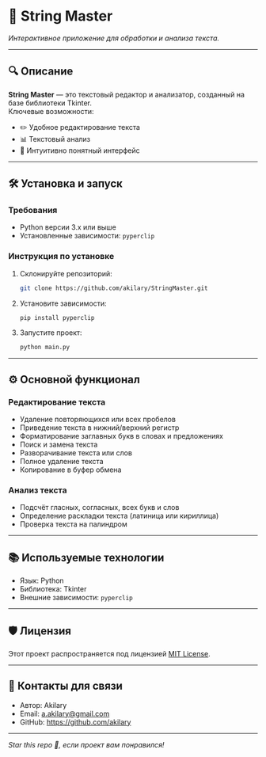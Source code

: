 # 📌 String Master  

_Интерактивное приложение для обработки и анализа текста._  

---  

## 🔍 Описание  

**String Master** — это текстовый редактор и анализатор, созданный на базе библиотеки Tkinter.  
Ключевые возможности:  
- ✏️ Удобное редактирование текста  
- 📊 Текстовый анализ  
- 🎨 Интуитивно понятный интерфейс  

---  

## 🛠️ Установка и запуск  

### Требования  
- Python версии 3.x или выше  
- Установленные зависимости: `pyperclip`  

### Инструкция по установке  
1. Склонируйте репозиторий:  
    ```bash  
    git clone https://github.com/akilary/StringMaster.git  
    ```  
2. Установите зависимости:  
    ```bash  
    pip install pyperclip
    ```
3. Запустите проект:  
    ```bash  
    python main.py  
    ```  

---  

## ⚙️ Основной функционал  

### Редактирование текста  
- Удаление повторяющихся или всех пробелов  
- Приведение текста в нижний/верхний регистр  
- Форматирование заглавных букв в словах и предложениях  
- Поиск и замена текста  
- Разворачивание текста или слов  
- Полное удаление текста  
- Копирование в буфер обмена  

### Анализ текста  
- Подсчёт гласных, согласных, всех букв и слов  
- Определение раскладки текста (латиница или кириллица)  
- Проверка текста на палиндром  

---  

## 📚 Используемые технологии  

- Язык: Python  
- Библиотека: Tkinter  
- Внешние зависимости: `pyperclip`  

---  

## 🛡️ Лицензия  

Этот проект распространяется под лицензией [MIT License](LICENSE).  

---  

## 📧 Контакты для связи  

- Автор: Akilary
- Email: a.akilary@gmail.com
- GitHub: https://github.com/akilary

---

_Star this repo 🌟, если проект вам понравился!_  
